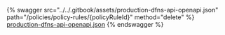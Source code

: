 {% swagger src="../../.gitbook/assets/production-dfns-api-openapi.json" path="/policies/policy-rules/{policyRuleId}" method="delete" %}
[production-dfns-api-openapi.json](../../.gitbook/assets/production-dfns-api-openapi.json)
{% endswagger %}
